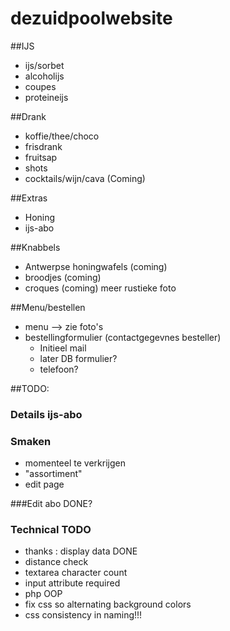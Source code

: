# dezuidpoolwebsite

##IJS
- ijs/sorbet
- alcoholijs
- coupes
- proteineijs

##Drank
- koffie/thee/choco
- frisdrank
- fruitsap
- shots
- cocktails/wijn/cava (Coming)

##Extras
- Honing
- ijs-abo

##Knabbels
- Antwerpse honingwafels (coming)
- broodjes (coming)
- croques (coming) meer rustieke foto


##Menu/bestellen
- menu --> zie foto's
- bestellingformulier (contactgegevnes besteller)
	- Initieel mail
	- later DB formulier?
	- telefoon?

##TODO: 

### Details ijs-abo
### Smaken
- momenteel te verkrijgen
- "assortiment"
- edit page

###Edit abo DONE?

### Technical TODO
- thanks : display data DONE
- distance check
- textarea character count
- input attribute required
- php OOP
- fix css so alternating background colors
- css consistency in naming!!!



